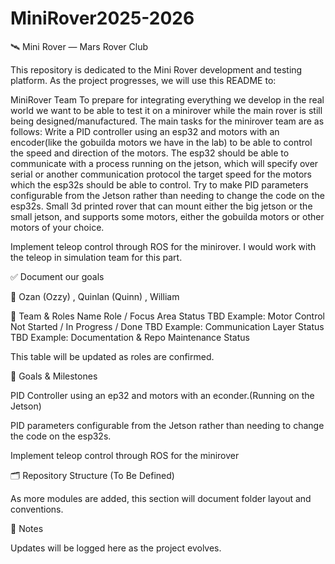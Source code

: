 # MiniRover2025-2026

🛰️ Mini Rover — Mars Rover Club

This repository is dedicated to the Mini Rover development and testing platform.
As the project progresses, we will use this README to:

MiniRover Team
	To prepare for integrating everything we develop in the real world we want to be able to test it on a minirover while the main rover is still being designed/manufactured. The main tasks for the minirover team are as follows: 
Write a PID controller using an esp32 and motors with an encoder(like the gobuilda motors we have in the lab) to be able to control the speed and direction of the motors. The esp32 should be able to communicate with a process running on the jetson, which will specify over serial or another communication protocol the target speed for the motors which the esp32s should be able to control. 
Try to make PID parameters configurable from the Jetson rather than needing to change the code on the esp32s. 
Small 3d printed rover that can mount either the big jetson or the small jetson, and supports some motors, either the gobuilda motors or other motors of your choice. 

Implement teleop control through ROS for the minirover. I would work with the teleop in simulation team for this part.  


✅ Document our goals 

👤 Ozan (Ozzy) , Quinlan (Quinn) , William

👥 Team & Roles
Name	Role / Focus Area	Status
TBD	Example: Motor Control	Not Started / In Progress / Done
TBD	Example: Communication Layer	Status
TBD	Example: Documentation & Repo Maintenance	Status

This table will be updated as roles are confirmed.

🎯 Goals & Milestones

PID Controller using an ep32 and motors with an econder.(Running on the Jetson)

PID parameters configurable from the Jetson rather than needing to change the code on the esp32s. 

Implement teleop control through ROS for the minirover


🗂 Repository Structure (To Be Defined)

As more modules are added, this section will document folder layout and conventions.

📝 Notes

Updates will be logged here as the project evolves.

